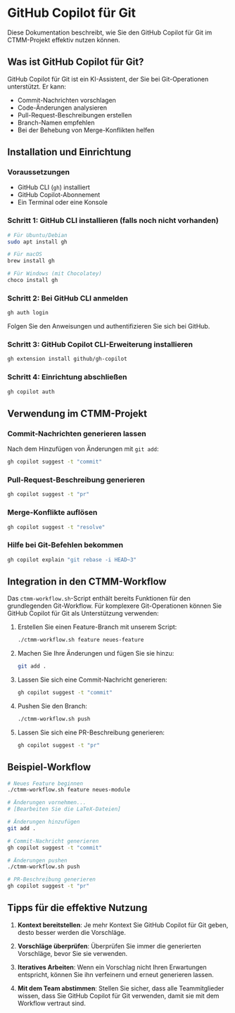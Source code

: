 # GitHub Copilot für Git

Diese Dokumentation beschreibt, wie Sie den GitHub Copilot für Git im CTMM-Projekt effektiv nutzen können.

## Was ist GitHub Copilot für Git?

GitHub Copilot für Git ist ein KI-Assistent, der Sie bei Git-Operationen unterstützt. Er kann:

- Commit-Nachrichten vorschlagen
- Code-Änderungen analysieren
- Pull-Request-Beschreibungen erstellen
- Branch-Namen empfehlen
- Bei der Behebung von Merge-Konflikten helfen

## Installation und Einrichtung

### Voraussetzungen

- GitHub CLI (`gh`) installiert
- GitHub Copilot-Abonnement
- Ein Terminal oder eine Konsole

### Schritt 1: GitHub CLI installieren (falls noch nicht vorhanden)

```bash
# Für Ubuntu/Debian
sudo apt install gh

# Für macOS
brew install gh

# Für Windows (mit Chocolatey)
choco install gh
```

### Schritt 2: Bei GitHub CLI anmelden

```bash
gh auth login
```

Folgen Sie den Anweisungen und authentifizieren Sie sich bei GitHub.

### Schritt 3: GitHub Copilot CLI-Erweiterung installieren

```bash
gh extension install github/gh-copilot
```

### Schritt 4: Einrichtung abschließen

```bash
gh copilot auth
```

## Verwendung im CTMM-Projekt

### Commit-Nachrichten generieren lassen

Nach dem Hinzufügen von Änderungen mit `git add`:

```bash
gh copilot suggest -t "commit"
```

### Pull-Request-Beschreibung generieren

```bash
gh copilot suggest -t "pr"
```

### Merge-Konflikte auflösen

```bash
gh copilot suggest -t "resolve"
```

### Hilfe bei Git-Befehlen bekommen

```bash
gh copilot explain "git rebase -i HEAD~3"
```

## Integration in den CTMM-Workflow

Das `ctmm-workflow.sh`-Script enthält bereits Funktionen für den grundlegenden Git-Workflow. Für komplexere Git-Operationen können Sie GitHub Copilot für Git als Unterstützung verwenden:

1. Erstellen Sie einen Feature-Branch mit unserem Script:
   ```bash
   ./ctmm-workflow.sh feature neues-feature
   ```

2. Machen Sie Ihre Änderungen und fügen Sie sie hinzu:
   ```bash
   git add .
   ```

3. Lassen Sie sich eine Commit-Nachricht generieren:
   ```bash
   gh copilot suggest -t "commit"
   ```

4. Pushen Sie den Branch:
   ```bash
   ./ctmm-workflow.sh push
   ```

5. Lassen Sie sich eine PR-Beschreibung generieren:
   ```bash
   gh copilot suggest -t "pr"
   ```

## Beispiel-Workflow

```bash
# Neues Feature beginnen
./ctmm-workflow.sh feature neues-module

# Änderungen vornehmen...
# [Bearbeiten Sie die LaTeX-Dateien]

# Änderungen hinzufügen
git add .

# Commit-Nachricht generieren
gh copilot suggest -t "commit"

# Änderungen pushen
./ctmm-workflow.sh push

# PR-Beschreibung generieren
gh copilot suggest -t "pr"
```

## Tipps für die effektive Nutzung

1. **Kontext bereitstellen**: Je mehr Kontext Sie GitHub Copilot für Git geben, desto besser werden die Vorschläge.

2. **Vorschläge überprüfen**: Überprüfen Sie immer die generierten Vorschläge, bevor Sie sie verwenden.

3. **Iteratives Arbeiten**: Wenn ein Vorschlag nicht Ihren Erwartungen entspricht, können Sie ihn verfeinern und erneut generieren lassen.

4. **Mit dem Team abstimmen**: Stellen Sie sicher, dass alle Teammitglieder wissen, dass Sie GitHub Copilot für Git verwenden, damit sie mit dem Workflow vertraut sind.

